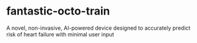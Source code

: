 # fantastic-octo-train
A novel, non-invasive, AI-powered device designed to accurately predict risk of heart failure with minimal user input
